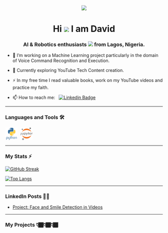 <p align="center">
<a href="https://www.linkedin.com/in/david-owoniyi"><img src="https://img.shields.io/badge/style--5eba00.svg?label=LinkedIn&logo=linkedin&style=social" alt=""/></a>
</p>

<p align="center">
<img src="https://komarev.com/ghpvc/?username=DavidOwoniyi&style=flat-square" alt=""/>
</p>

<div id="header" align="center">
  <img src="https://lh3.googleusercontent.com/d/1k3zDlCZXIet6Ktzdl3ZInVGVc924ZNpt" width="500"/>
</div>

<h1 align="center">
  Hi
  <img src="https://media.giphy.com/media/hvRJCLFzcasrR4ia7z/giphy.gif" width="30px"/>
   I am David
</h1>

### <p align="center">AI & Robotics enthusiasts <img src="https://media.giphy.com/media/WUlplcMpOCEmTGBtBW/giphy.gif" width="30"> from Lagos, Nigeria. </p>

- 🔭 I’m working on a Machine Learning project particularly in the domain of Voice Command Recognition and Execution.
  
- 🌱 Currently exploring YouTube Tech Content creation.
  
- ⚡ In my free time I read valuable books, work on my YouTube videos and practice my faith.
  
- 📫 How to reach me: &nbsp; [![Linkedin Badge](https://img.shields.io/badge/style--5eba00.svg?label=LinkedIn&logo=linkedin&style=social)](https://www.linkedin.com/in/david-owoniyi)

---

### Languages and Tools 🛠

<p>
<img src="https://github.com/devicons/devicon/blob/master/icons/python/python-original-wordmark.svg" title="Python" alt="Python" width="40" height="40"/>&nbsp;
<img src="https://github.com/devicons/devicon/blob/master/icons/jupyter/jupyter-original-wordmark.svg" title="Jupyter" alt="Jupyter" width="40" height="40"/>&nbsp;
</p>

---

### My Stats ⚡
[![GitHub Streak](http://github-readme-streak-stats.herokuapp.com?user=DavidOwoniyi&theme=dark&background=000000)](https://git.io/streak-stats)

[![Top Langs](https://github-readme-stats.vercel.app/api/top-langs/?username=DavidOwoniyi&layout=compact&theme=vision-friendly-dark)](https://github.com/anuraghazra/github-readme-stats)

---

### LinkedIn Posts ✍🏾 
- [Project: Face and Smile Detection in Videos](https://www.linkedin.com/posts/david-owoniyi_machinelearning-python-computervision-activity-7223793763284840448-xZ-3?utm_source=share&utm_medium=member_desktop)<!-- BLOG-POST-LIST:START -->
<!-- BLOG-POST-LIST:END -->

---

### My Projects 👇🏾👇🏾👇🏾
